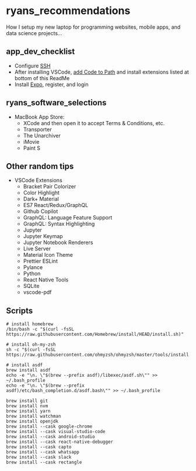 # ryans_recommendations
How I setup my new laptop for programming websites, mobile apps, and data science projects...

## app_dev_checklist
* Configure [SSH](http://kbroman.org/github_tutorial/pages/first_time.html)
* After installing VSCode, [add Code to Path](https://code.visualstudio.com/docs/setup/mac) and install extensions listed at bottom of this ReadMe
* Install [Expo](https://docs.expo.io/get-started/installation/), register, and login

## ryans_software_selections
* MacBook App Store:
    * XCode and then open it to accept Terms & Conditions, etc.
    * Transporter
    * The Unarchiver
    * iMovie
    * Paint S

## Other random tips
* VSCode Extensions
   * Bracket Pair Colorizer
   * Color Highlight
   * Dark+ Material
   * ES7 React/Redux/GraphQL
   * Github Copilot
   * GraphQL: Language Feature Support
   * GraphQL: Syntax Highlighting
   * Jupyter
   * Jupyter Keymap
   * Jupyter Notebook Renderers
   * Live Server
   * Material Icon Theme
   * Prettier ESLint
   * Pylance
   * Python
   * React Native Tools
   * SQLite
   * vscode-pdf

## Scripts
```
# install homebrew
/bin/bash -c "$(curl -fsSL https://raw.githubusercontent.com/Homebrew/install/HEAD/install.sh)"

# install oh-my-zsh
sh -c "$(curl -fsSL https://raw.githubusercontent.com/ohmyzsh/ohmyzsh/master/tools/install.sh)"

# install asdf
brew install asdf
echo -e "\n. \"$(brew --prefix asdf)/libexec/asdf.sh\"" >> ~/.bash_profile
echo -e "\n. \"$(brew --prefix asdf)/etc/bash_completion.d/asdf.bash\"" >> ~/.bash_profile

brew install git
brew install nvm
brew install yarn
brew install watchman
brew install openjdk
brew install --cask google-chrome
brew install --cask visual-studio-code
brew install --cask android-studio
brew install --cask react-native-debugger
brew install --cask capto
brew install --cask whatsapp
brew install --cask slack
brew install --cask rectangle

```
